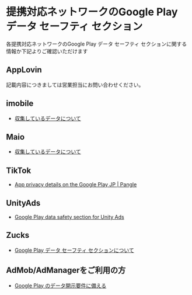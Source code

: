 # 提携対応ネットワークのGoogle Play データ セーフティ セクション

各提携対応ネットワークのGoogle Play データ セーフティ セクションに関する情報か下記よりご確認いただけます

## AppLovin

記載内容につきましては営業担当にお問い合わせください。

## imobile

* [収集しているデータについて](https://sppartner.i-mobile.co.jp/webdoc/index.html#android/collected-data.html)

## Maio

* [収集しているデータについて](https://github.com/imobile-maio/maio-Android-SDK#%E5%8F%8E%E9%9B%86%E3%81%97%E3%81%A6%E3%81%84%E3%82%8B%E3%83%87%E3%83%BC%E3%82%BF%E3%81%AB%E3%81%A4%E3%81%84%E3%81%A6)

## TikTok

* [App privacy details on the Google Play JP | Pangle](https://www.pangleglobal.com/jp/integration/app-privacy-details-gp)

## UnityAds

* [Google Play data safety section for Unity Ads](https://docs.unity.com/ads/GoogleDataSafety.html)

## Zucks

* [Google Play データ セーフティ セクションについて](https://ms.zucksadnetwork.com/media/sdk/manual/android/#dataSafetySection)

## AdMob/AdManagerをご利用の方

* [Google Play のデータ開示要件に備える](https://developers.google.com/admob/android/play-data-disclosure)